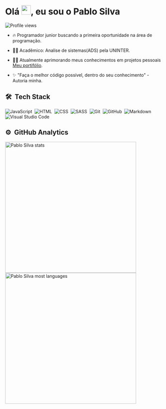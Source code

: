 <h1 align="left">Olá <img src="https://raw.githubusercontent.com/kaueMarques/kaueMarques/master/hi.gif" width="30px">, eu sou o Pablo Silva</h1>
<p align="left"> <img src="https://komarev.com/ghpvc/?username=PabloSilva23&color=yellow" alt="Profile views" /> </p>

- 🔥 Programador junior buscando a primeira oportunidade na área de programação.

- :man_student: Acadêmico: Analise de sistemas(ADS) pela UNINTER.

- :woman_technologist: Atualmente aprimorando meus conhecimentos em projetos pessoais [Meu portifólio](https://cocky-bhabha-789e44.netlify.app/).

- :sparkles: "Faça o melhor código possível, dentro do seu conhecimento" - Autoria minha.

## 🛠 &nbsp;Tech Stack

![JavaScript](https://img.shields.io/badge/-JavaScript-05122A?style=flat&logo=javascript)&nbsp;
![HTML](https://img.shields.io/badge/-HTML-05122A?style=flat&logo=HTML5)&nbsp;
![CSS](https://img.shields.io/badge/-CSS-05122A?style=flat&logo=CSS3&logoColor=1572B6)&nbsp;
![SASS](https://img.shields.io/badge/-SASS-05122A?style=flat&logo=SASS&logoColor=f699cd)&nbsp;
![Git](https://img.shields.io/badge/-Git-05122A?style=flat&logo=git)&nbsp;
![GitHub](https://img.shields.io/badge/-GitHub-05122A?style=flat&logo=github)&nbsp;
![Markdown](https://img.shields.io/badge/-Markdown-05122A?style=flat&logo=markdown)&nbsp;
![Visual Studio Code](https://img.shields.io/badge/-Visual%20Studio%20Code-05122A?style=flat&logo=visual-studio-code&logoColor=007ACC)&nbsp;

## ⚙️ &nbsp;GitHub Analytics

<p display="flex">
<img width="420em" src="https://github-readme-stats.vercel.app/api?username=PabloSilva&show_icons=true&theme=vision-friendly-dark" alt="Pablo Silva stats"/>
<img width="420em" src="https://github-readme-stats.vercel.app/api/top-langs/?username=PabloSilva23&layout=compact&theme=vision-friendly-dark" alt="Pablo Silva most languages"/>
</p>

